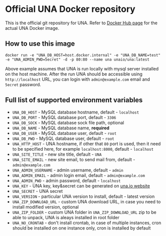 # Official UNA Docker repository

This is the official git repository for UNA. Refer to [Docker Hub page](https://hub.docker.com/r/unaio/una) for the actual UNA Docker image.


## How to use this image

```
docker run -e "UNA_DB_HOST=host.docker.internal" -e "UNA_DB_NAME=test" -e "UNA_ADMIN_PWD=5ecret" -d -p 80:80 --name una unaio/una:latest
```

Above example assumes that UNA is run locally with mysql server installed on the host machine. After the run UNA should be accessible using `http://localhost` URL, you can login with `admin@example.com` email and   `5ecret` password.

## Full list of supported environment variables

- `UNA_DB_HOST` - MySQL database hostname, default - `localhost`
- `UNA_DB_PORT` - MySQL database port, default - `3306`
- `UNA_DB_SOCK` - MySQL database sock file path, optional
- `UNA_DB_NAME` - MySQL database name, **required** 
- `UNA_DB_USER` - MySQL database user, default - `root`
- `UNA_DB_PWD` - MySQL database user, default - `root`
- `UNA_HTTP_HOST` - UNA hostname, if other that `80` port is used, then it need to be specified here, for example `localhost:8000`, default - `localhost` 
- `UNA_SITE_TITLE` - new site title, default - `UNA`
- `UNA_SITE_EMAIL` - new site email, to send mail from, default - `admin@example.com`
- `UNA_ADMIN_USERNAME` - admin username, default - `admin`
- `UNA_ADMIN_EMAIL` - admin login email, default - `admin@example.com`
- `UNA_ADMIN_PWD` - admin password, default - `localhost`
- `UNA_KEY` - UNA key, key&secret can be generated on [una.io website](https://una.io/page/kands-manage)
- `UNA_SECRET` - UNA secret
- `UNA_VERSION` - particular UNA version to install, default - latest version
- `UNA_ZIP_DOWNLOAD_URL` - custom UNA download URL, in case you need to install modified version, optional
- `UNA_ZIP_FOLDER` - custom UNA folder in `UNA_ZIP_DOWNLOAD_URL` zip to be able to unpack, UNA is aleays installed in root folder 
- `UNA_NO_CRONTAB` - don't install crontab, in case of multiple instances, cron should be installed on one instance only, cron is installed by default
